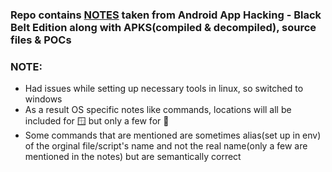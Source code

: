 ### Repo contains [NOTES](./NOTES.md) taken from Android App Hacking - Black Belt Edition along with APKS(compiled & decompiled), source files & POCs

### NOTE:
  - Had issues while setting up necessary tools in linux, so switched to windows
  - As a result OS specific notes like commands, locations will all be included for 🪟 but only a few for 🐧
  - Some commands that are mentioned are sometimes alias(set up in env) of the orginal file/script's name and not the real name(only a few are mentioned in the notes) but are semantically correct
